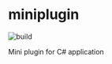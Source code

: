 miniplugin 
==========

![build](https://travis-ci.org/iescarro/miniplugin.svg?branch=master)

Mini plugin for C# application
